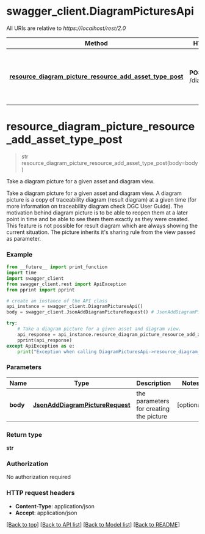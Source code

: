 # swagger_client.DiagramPicturesApi

All URIs are relative to *https://localhost/rest/2.0*

Method | HTTP request | Description
------------- | ------------- | -------------
[**resource_diagram_picture_resource_add_asset_type_post**](DiagramPicturesApi.md#resource_diagram_picture_resource_add_asset_type_post) | **POST** /diagramPictures | Take a diagram picture for a given asset and diagram view.


# **resource_diagram_picture_resource_add_asset_type_post**
> str resource_diagram_picture_resource_add_asset_type_post(body=body)

Take a diagram picture for a given asset and diagram view.

Take a diagram picture for a given asset and diagram view. A diagram picture is a copy of traceability diagram (result diagram) at a given time (for more information on traceability diagram check DGC User Guide).  The motivation behind diagram picture is to be able to reopen them at a later point in time and be able to see them them exactly as they were created. This feature is not possible for result diagram which are always showing the current situation.  The picture inherits it's sharing rule from the view passed as parameter.

### Example
```python
from __future__ import print_function
import time
import swagger_client
from swagger_client.rest import ApiException
from pprint import pprint

# create an instance of the API class
api_instance = swagger_client.DiagramPicturesApi()
body = swagger_client.JsonAddDiagramPictureRequest() # JsonAddDiagramPictureRequest | the parameters for creating the picture (optional)

try:
    # Take a diagram picture for a given asset and diagram view.
    api_response = api_instance.resource_diagram_picture_resource_add_asset_type_post(body=body)
    pprint(api_response)
except ApiException as e:
    print("Exception when calling DiagramPicturesApi->resource_diagram_picture_resource_add_asset_type_post: %s\n" % e)
```

### Parameters

Name | Type | Description  | Notes
------------- | ------------- | ------------- | -------------
 **body** | [**JsonAddDiagramPictureRequest**](JsonAddDiagramPictureRequest.md)| the parameters for creating the picture | [optional] 

### Return type

**str**

### Authorization

No authorization required

### HTTP request headers

 - **Content-Type**: application/json
 - **Accept**: application/json

[[Back to top]](#) [[Back to API list]](../README.md#documentation-for-api-endpoints) [[Back to Model list]](../README.md#documentation-for-models) [[Back to README]](../README.md)

